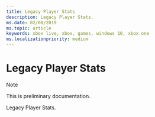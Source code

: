```yaml
---
title: Legacy Player Stats
description: Legacy Player Stats.
ms.date: 02/08/2019
ms.topic: article
keywords: xbox live, xbox, games, windows 10, xbox one
ms.localizationpriority: medium
---
```


# Legacy Player Stats

> [!NOTE]
> This is preliminary documentation.

Legacy Player Stats.
